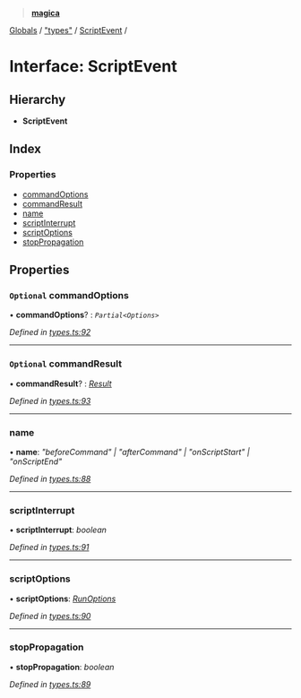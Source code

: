 > **[magica](../README.md)**

[Globals](../README.md) / ["types"](../modules/_types_.md) / [ScriptEvent](_types_.scriptevent.md) /

# Interface: ScriptEvent

## Hierarchy

* **ScriptEvent**

## Index

### Properties

* [commandOptions](_types_.scriptevent.md#optional-commandoptions)
* [commandResult](_types_.scriptevent.md#optional-commandresult)
* [name](_types_.scriptevent.md#name)
* [scriptInterrupt](_types_.scriptevent.md#scriptinterrupt)
* [scriptOptions](_types_.scriptevent.md#scriptoptions)
* [stopPropagation](_types_.scriptevent.md#stoppropagation)

## Properties

### `Optional` commandOptions

• **commandOptions**? : *`Partial<Options>`*

*Defined in [types.ts:92](https://github.com/cancerberoSgx/magica/blob/b406772/src/types.ts#L92)*

___

### `Optional` commandResult

• **commandResult**? : *[Result](_types_.result.md)*

*Defined in [types.ts:93](https://github.com/cancerberoSgx/magica/blob/b406772/src/types.ts#L93)*

___

###  name

• **name**: *"beforeCommand" | "afterCommand" | "onScriptStart" | "onScriptEnd"*

*Defined in [types.ts:88](https://github.com/cancerberoSgx/magica/blob/b406772/src/types.ts#L88)*

___

###  scriptInterrupt

• **scriptInterrupt**: *boolean*

*Defined in [types.ts:91](https://github.com/cancerberoSgx/magica/blob/b406772/src/types.ts#L91)*

___

###  scriptOptions

• **scriptOptions**: *[RunOptions](_types_.runoptions.md)*

*Defined in [types.ts:90](https://github.com/cancerberoSgx/magica/blob/b406772/src/types.ts#L90)*

___

###  stopPropagation

• **stopPropagation**: *boolean*

*Defined in [types.ts:89](https://github.com/cancerberoSgx/magica/blob/b406772/src/types.ts#L89)*